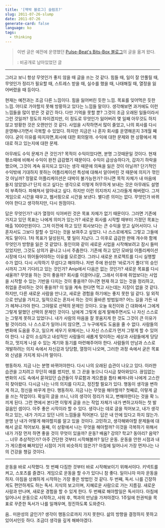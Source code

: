 ```yaml
---
title: '[맥박 블로그] 슬럼프?'
slug: 2011-07-26-slump
date: 2011-07-26
generate-card: false
language: ko
tags:
  - thinking
---
```


> 이번 글은 예전에 운영했던 [Pulse-Beat's Bits-Box 블로그](https://pulsebeat.tistory.com/)의 글을 옮겨 왔다.
>
> : 비공개로 남아있었던 글

---

그러고 보니 항상 무엇인가 좋지 않을 때 글을 쓰는 것 같다. 힘들 때, 일이 잘 안풀릴 때, 무엇인가 정리가 필요할 때, 스트레스 받을 때, 실수를 했을 때, 나태해질 때, 열정을 잃어버렸을 때 등이다.

현재는 예전과는 조금 다른 느낌이다. 힘을 잃어버린 듯한 느낌. 목표를 잊어먹은 듯한 느낌. 어디로 가야할지 못해 방황하고 있다는 느낌들 말이다. 생각해보면 과거에도 이런 느낌들을 많이 받은 것 같긴 하다. 다만 기억을 못할 뿐? 그것이 조금 오래된 일들이라서 그런 것일까? 정도의 차이겠지만, 이 정도로 무엇인가 잃어버려 몇 일째 아무것도 하지 않고 방황한 것은 오랜만인 것 같다. 사업을 시작하면서 많이 줄었고, 나의 회사를 다시 운영해나가면서 극복할 수 있었다. 하지만 지금은 나 혼자 회사를 운영해온지 3개월 째이다. 굳이 이유를 따지자면,회사에 대한 회의랄까. 수익에 대한 문제와 현 상황에서 제대로 하고 있는지에 대한 문제.

아무래도 수익 문제가 큰 것인가? 목적이 수익이었다면, 분명 그것때문일 것이다. 현재 평소때에 비해서 수익이 완전 급감했기 때문이다. 수익이 급상승하다가, 갑자기 하락을 했으며, 그것이 계속 유지되고 있다는 생각 때문에 의욕을 잃은 것이 아닐까? 단기적인 수익밖에 기대하지 못하는 어플리케이션 특성에 대해서 알아버린 것 때문에 의지가 꺾인 것 아닐까? 정말로 어플리케이션은 대박이 불가능한가? 아니면 목적 자체가 내 마음에 들지 않았었나? 단지 쉬고 싶다는 생각으로 이렇게 허무하게 보내는 것은 아무래도 설명이 부족하다. 파해쳐서 알아내고 싶다. 하지만 이런 의지까지 사그라들게 해버렸다. 그저 게임으로 시간을 때우고, 웹서핑으로 시간을 보낸다. 별다른 의미는 없다. 무엇인가 바뀌어야 한다고 생각하지만, 다시 원점이다.

답은 무엇인가? 내가 열정이 식어버린 것은 목표 자체가 없기 때문이다. 그러면 기존에 가지고 있던 목표는 나에게 의미가 있는가? 새로운 회사를 시작할 때부터 가졌던 목표는 매출 1000만원이다. 그저 이전에 하고 있던 회사보다는 큰 수익을 얻고 싶어서이다. 나혼자서도 그보다 잘할 수 있다는 것을 보여주고 싶었다. 나 스스로에게도 그렇고 그들에게도 말이다. 1차 목표가 달성된지, 몇 일이 지났다. 그 이후로 급감한 판매 개수와 함께 무엇인가 방향을 잃은 것 같았다. 동인이와 같이 새로운 사업을 시작해보려고 잠시 들떠있었지만, 그것도 상의가 끝나고 나서 주춤한다. 기존에 하고 있던 모바일 어플리케이션 시장에 다시 뛰어들어야하는 이유를 모르겠다. 그러니 새로운 프로젝트를 다시 실행할 수가 없다. 다시 시작하기 무섭다고 해야하나. 저번 주에 완성한 '바로가기 폴더'의 승인 시까지 그저 기다리고 있는 것인가? Anip에서 다음은 없는 것인가? 새로운 목표를 다시 새울까? 무엇을 하는 것이 좋을까? 회사를 이끌어나갈, 그래서 이후에 취업보다는 사업을 시작할 수 있는 기반을 다지는 것이 좋을까? 아니면 현재 하고 있는 것을 정리하고, 취업을 준비하는 것이 좋을까? 이 일을 계속 한다면 먹고 사는데는 지장이 없을 것 같다. 하지만, 다른 새로운 사람을 만나고, 새로운 경험을 하기에는 좋지 못한 일 같다. 일 외적으로 만남을 가지고, 일적으로는 혼자서 하는 것이 올바른 방법일까? 어느 길을 가든 내가 헤쳐나가야 한다. 그야말로 선택의 문제인 것이다. 오늘 욱진이와 긴 대화에서 그에게 그렇게 말했던 선택의 문제인 것이다. 남에게 그렇게 쉽게 말해주면서도 나 자신 스스로는 그렇게 못하고 있었다니. 내가 사람의 마음을 잘 못움지게 한 것도 그것이 큰 이유가 될 것이리라. 나 스스로가 일어나지 않으면, 그 누구에게도 도움을 줄 수 없다. 사람들의 변화에 도움을 주고, 일으켜 세우기 위해서는, 나 자신 스스로가 먼저 그렇게 할 수 있어야 한다. 나 같이 소심하고 내성적인 사람들이 새롭게 맞이하는 세상과 사람들에게 당당하고, 멋지게 나설 수 있는 계기와 동기를 마련해주어야 한다. 사람들의 만남과 스스로 개발하려는 의지 속에서 자신감과 당당함, 열정이 나오며, 그러한 과정 속에서 굳은 목표와 신념을 가지게 되니까 말이다.

행동하자. 지금 나는 분명 바뀌어야한다. 다시 나의 오래된 습관이 나오고 있다. 이러한 습관을 고치려고 무던히 애를 썼지만, 또 그 끈을 놓으니 다시금 찾아와있다. 끊임없는 변화의 시도 속에서 묻혀있던 습관들이 무료함과 게으름을 틈타 빠져나와 나에게 고스란히 찾아왔다. 다시금 나는 나의 의지를 다지고, 정진할 필요가 있다. 행동이 생각을 변하게 하고, 정신을 바꾸게 한다. 행동하자. 지금 나는 무엇을 해야할까? 첫째로, 이렇게 글을 쓰는 작업이다. 확실히 글을 쓰니, 나의 생각이 정리가 되고, 변해야한다는 것을 확 느끼게 된다. 그런 면에서 본다면 이렇게 글을 쓰는 작업 자체가 내가 변하고자하는 첫 발걸음인 셈이다. 아주 좋은 시작이라 할 수 있다. 생각나는 데로 글을 적어보고, 내가 생각하고 있는, 내가 가지고 있던 나의 느낌들을 적어본다. 답은 내 안에 있다고 하지 않는가. 분명 난 내가 어떻게 해야할지를 알고 있을 것이다. 고민하고, 생각해봐야할 문제들에 대해서 글로 적어보자. 둘째, 이 상황에서 나는 무엇을 해야할까? 이것을 극복하기 위해서 내가 가장 먼저 하면 좋을 것이 무엇이 있을까? 운동? 배움? 강의? 학교? 동아리? 음악? ... 너무 추상적인가? 아주 간단한 것부터 시작해볼까? 일단 운동. 운동을 안한 시점과 내가 게으름에 빠져있던 시점이 거의 비슷하지 않은가? 아침에 일어나서 가장 먼저나는 나의 건강을 챙길 것이다.

---

운동을 바로 시작했다. 첫 번째 다짐한 것부터 바로 시작해보이기 위해서이다. 키넥트를 켜고, 스포츠를 즐겼다. 게임으로 운동을 할 수가 있다니 참 좋다. 일이나자 마자 운동을 하자. 아침을 상쾌하게 시작하는 가장 좋은 방법인 것 같다. 두 번째, 독서. 나를 긴장하게도 편안하게도 하는 독서. 지식의 보고이며, 지혜로운 사람으로 가는 지름길. 새로운 사람과 만나며, 새로운 경험을 할 수 있게 한다. 두 번째로 해야할일은 독서이다. 아침에 일어나서 운동으로 시작하고, 샤워 후, 책과의 만남을 가져야겠다. 1주일에 한권씩을 목표로 꾸준한 독서가 나를 일깨우며, 정진하도록 도와준다.

음.. 미완성의 글인가? 생각이 행동으로까지 가지 못한다. 삶의 방향을 결정하지 못하고 있어서인듯 하다. 조금더 생각을 깊게 해봐야겠다.

